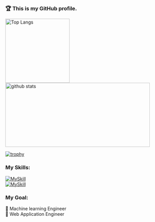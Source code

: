 <h3 align="left">🏆 This is my GitHub profile. </h3>

<p align="left"> 
  <img alt="Top Langs" height="200px" src="https://github-readme-stats.vercel.app/api/top-langs/?username=Yuma-Tsukakoshi&layout=compact&show_icons=true&theme=synthwave" />
  <img alt="github stats" height="200px" width="450px" src="https://github-readme-stats.vercel.app/api?username=Yuma-Tsukakoshi&theme=synthwave&show_icons=ture" />
</p>

[![trophy](https://github-profile-trophy.vercel.app/?username=Yuma-Tsukakoshi&margin-w=15&theme=onestar&row=1&column=6
)](https://github.com/ryo-ma/github-profile-trophy)  

<h3 align="left">My Skills:</h3>

[![MySkill](https://skillicons.dev/icons?i=py,pytorch,opencv,sklearn,flask,react,nextjs,ts,materialui,tailwind,php,laravel,mysql&theme=dark)](https://skillicons.dev)  
[![MySkill](https://skillicons.dev/icons?i=dart,flutter,aws,docker,postman,arduino&theme=dark)](https://skillicons.dev)  



<h3 align="left">My Goal:</h3>

🤖 Machine learning Engineer  
🎨 Web Application Engineer 
